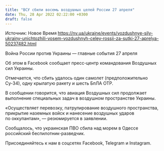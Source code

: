 ```yaml
---
title: "ВСУ сбили восемь воздушных целей России 27 апреля"
date: Thu, 28 Apr 2022 02:22:00 +0300
draft: false
---
```

Источник: Новое Время https://nv.ua/ukraine/events/vozdushnye-sily-ukrainy-unichtozhili-vosem-vozdushnyh-celey-rossii-za-sutki-27-aprelya-50237482.html


Война России против Украины — главные события 27 апреля

 Об этом в Facebook сообщает пресс-центр командования Воздушных сил Украины.

Отмечается, что сбить удалось один самолет (предположительно Су-34), одну крылатую ракету и шесть БпЛА ОТР.

В сообщении говорится, что авиация Воздушных сил продолжает выполнение специальных задач в воздушном пространстве Украины.

«Осуществляет перевозку, патрулирование воздушного пространства, прикрытие наземных войск и нанесение воздушных ударов по оккупантам», — резюмируется в заявлении.

Сообщалось, что украинская ПВО сбила над морем в Одессе российский беспилотник-разведчик.

Присоединяйтесь к нам в соцсетях Facebook, Telegram и Instagram.
